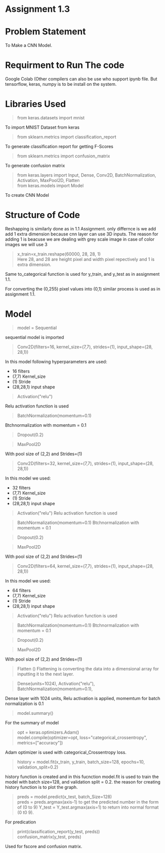 # Assignment 1.3
# Problem Statement
To Make a CNN Model.
 # Requirment to Run The code
Google Colab (Other compilers can also be use who support ipynb file. But tensorflow, keras, numpy is to be install on the system.

# Libraries Used

> from keras.datasets import mnist

To import MNIST Dataset from keras
> from sklearn.metrics import classification_report

To generate classification report for getting F-Scores

>from sklearn.metrics import confusion_matrix 

To generate confusion matrix

> from keras.layers import Input, Dense, Conv2D, BatchNormalization, Activation, MaxPool2D, Flatten  
from keras.models import Model

To create CNN Model

# Structure of Code
 Reshapping is similarly done as in 1.1 Assignment. only differnce is we add add 1 extra dimension because cnn layer can use 3D inputs. The reason for adding 1 is beacuse we are dealing with grey scale image in case of color images we will use 3
 > x_train=x_train.reshape(60000, 28, 28, 1)   
Here 28, and 28 are height pixel and width pixel repectively and 1 is extra dimension.

Same to_categorical function is used for y_train, and y_test as in assignment 1.1.

For converting the (0,255) pixel values into (0,1) similar process is used as in assignment 1.1.


 # Model

> model = Sequential 

sequential model is imported


> Conv2D(filters=16, kernel_size=(7,7), strides=(1), input_shape=(28, 28,1))

In this model following hyperparameters are used:
 - 16 filters
 - (7,7) Kernel_size
 - (1) Stride
 - (28,28,1) input shape
    
> Activation("relu")

 Relu activation function is used

> BatchNormalization(momentum=0.1)

  Btchnormalization with momentum = 0.1

>Dropout(0.2)

> MaxPool2D

With pool size of (2,2) and Strides=(1)


> Conv2D(filters=32, kernel_size=(7,7), strides=(1), input_shape=(28, 28,1))

In this model we used:
 - 32 filters
 - (7,7) Kernel_size
 - (1) Stride
 - (28,28,1) input shape
    
> Activation("relu")
Relu activation function is used

> BatchNormalization(momentum=0.1)
Btchnormalization with momentum = 0.1

>Dropout(0.2)

> MaxPool2D

With pool size of (2,2) and Strides=(1)


> Conv2D(filters=64, kernel_size=(7,7), strides=(1), input_shape=(28, 28,1))

In this model we used:
 - 64 filters
 - (7,7) Kernel_size
 - (1) Stride
 - (28,28,1) input shape
    
> Activation("relu")
Relu activation function is used

> BatchNormalization(momentum=0.1)
Btchnormalization with momentum = 0.1

>Dropout(0.2)

> MaxPool2D

With pool size of (2,2) and Strides=(1)

> Flatten ()
Flattening is converting the data into a dimensional array for inputting it to the next layer.

> Dense(units=1024), Activation("relu"), BatchNormalization(momentum=0.1),

Dense layer with 1024 units, Relu activation is applied, momemtum for batch normalization is 0.1


> model.summary()

For the summary of model


> opt = keras.optimizers.Adam()                
model.compile(optimizer=opt, loss="categorical_crossentropy", metrics=["accuracy"])

Adam optimizer is used with categorical_Crossentropy loss.

> history = model.fit(x_train, y_train, batch_size=128, epochs=10, validation_split=0.2)

history function is created and in this fucnction model.fit is used to train the model with batch size=128, and validation split = 0.2. the reason for creating history function is to plot the graph. 

> preds = model.predict(x_test, batch_Size=128)         
preds = preds.argmax(axis-1) to get the predicted number in the form of (0 to 9)
Y_test = Y_test.argmax(axis=1) to return into normal format (0 t0 9).

For predication

> print(classification_report(y_test, preds))     
>  confusion_matrix(y_test, preds)

Used for fscore and confusion matrix.